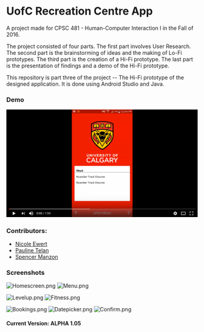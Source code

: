 # UofC Recreation Centre App

A project made for CPSC 481 - Human-Computer Interaction I in the Fall of 2016.

The project consisted of four parts. The first part involves User Research. The second part is the brainstorming of ideas and the making of Lo-Fi prototypes. The third part is the creation of a Hi-Fi prototype. The last part is the presentation of findings and a demo of the Hi-Fi prototype.

This repository is part three of the project -- The Hi-Fi prototype of the designed application.  It is done using Android Studio and Java.

### Demo

[![ScreenShot](https://raw.githubusercontent.com/spencer-m/UofCRecCentreT04/master/demo-static.png)](https://www.youtube.com/watch?v=PxgpQ5c__Pw)

### Contributors:
- [Nicole Ewert](https://github.com/nicole22)
- [Pauline Telan](https://github.com/paulinetelan)
- [Spencer Manzon](https://github.com/spencer-m)

### Screenshots

![Homescreen.png](https://cloud.githubusercontent.com/assets/8827980/22050060/e4b86782-dcf4-11e6-8675-ea175cebca5f.png)
![Menu.png](https://cloud.githubusercontent.com/assets/8827980/22050089/1bce84fe-dcf5-11e6-942c-27528b87e964.png)

![Levelup.png](https://cloud.githubusercontent.com/assets/8827980/22050451/33189c6e-dcf8-11e6-81c3-337e4d055814.png)
![Fitness.png](https://cloud.githubusercontent.com/assets/8827980/22050449/318f6a94-dcf8-11e6-88e0-5ff2fbdeecbd.png)

![Bookings.png](https://cloud.githubusercontent.com/assets/8827980/22050062/e4bdc4de-dcf4-11e6-8567-846c199c38a3.png)
![Datepicker.png](https://cloud.githubusercontent.com/assets/8827980/22050063/e4bdc3b2-dcf4-11e6-952f-a97a07464b43.png)
![Confirm.png](https://cloud.githubusercontent.com/assets/8827980/22050061/e4bda8b4-dcf4-11e6-834a-65e9dbcdd424.png)

#### Current Version: ALPHA 1.05
